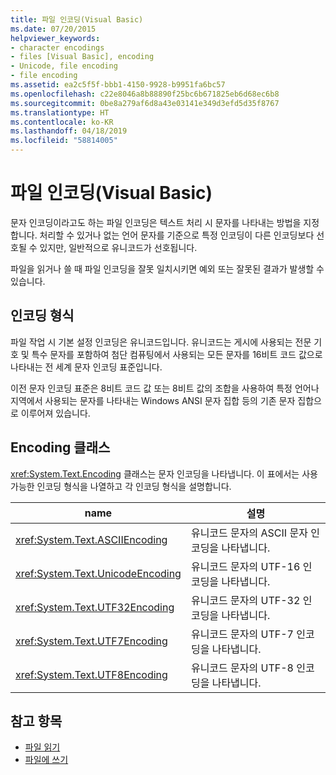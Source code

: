 ```yaml
---
title: 파일 인코딩(Visual Basic)
ms.date: 07/20/2015
helpviewer_keywords:
- character encodings
- files [Visual Basic], encoding
- Unicode, file encoding
- file encoding
ms.assetid: ea2c5f5f-bbb1-4150-9928-b9951fa6bc57
ms.openlocfilehash: c22e8046a8b88890f25bc6b671825eb6d68ec6b8
ms.sourcegitcommit: 0be8a279af6d8a43e03141e349d3efd5d35f8767
ms.translationtype: HT
ms.contentlocale: ko-KR
ms.lasthandoff: 04/18/2019
ms.locfileid: "58814005"
---
```

# <a name="file-encodings-visual-basic"></a>파일 인코딩(Visual Basic)
문자 인코딩이라고도 하는 파일 인코딩은 텍스트 처리 시 문자를 나타내는 방법을 지정합니다. 처리할 수 있거나 없는 언어 문자를 기준으로 특정 인코딩이 다른 인코딩보다 선호될 수 있지만, 일반적으로 유니코드가 선호됩니다.  
  
 파일을 읽거나 쓸 때 파일 인코딩을 잘못 일치시키면 예외 또는 잘못된 결과가 발생할 수 있습니다.  
  
## <a name="types-of-encodings"></a>인코딩 형식  
 파일 작업 시 기본 설정 인코딩은 유니코드입니다. 유니코드는 게시에 사용되는 전문 기호 및 특수 문자를 포함하여 첨단 컴퓨팅에서 사용되는 모든 문자를 16비트 코드 값으로 나타내는 전 세계 문자 인코딩 표준입니다.  
  
 이전 문자 인코딩 표준은 8비트 코드 값 또는 8비트 값의 조합을 사용하여 특정 언어나 지역에서 사용되는 문자를 나타내는 Windows ANSI 문자 집합 등의 기존 문자 집합으로 이루어져 있습니다.  
  
## <a name="encoding-class"></a>Encoding 클래스  
 <xref:System.Text.Encoding> 클래스는 문자 인코딩을 나타냅니다. 이 표에서는 사용 가능한 인코딩 형식을 나열하고 각 인코딩 형식을 설명합니다.  
  
|name|설명|
|---|---|    
|<xref:System.Text.ASCIIEncoding>|유니코드 문자의 ASCII 문자 인코딩을 나타냅니다.|  
|<xref:System.Text.UnicodeEncoding>|유니코드 문자의 UTF-16 인코딩을 나타냅니다.|  
|<xref:System.Text.UTF32Encoding>|유니코드 문자의 UTF-32 인코딩을 나타냅니다.|  
|<xref:System.Text.UTF7Encoding>|유니코드 문자의 UTF-7 인코딩을 나타냅니다.|  
|<xref:System.Text.UTF8Encoding>|유니코드 문자의 UTF-8 인코딩을 나타냅니다.|  
  
## <a name="see-also"></a>참고 항목

- [파일 읽기](../../../../visual-basic/developing-apps/programming/drives-directories-files/reading-from-files.md)
- [파일에 쓰기](../../../../visual-basic/developing-apps/programming/drives-directories-files/writing-to-files.md)
